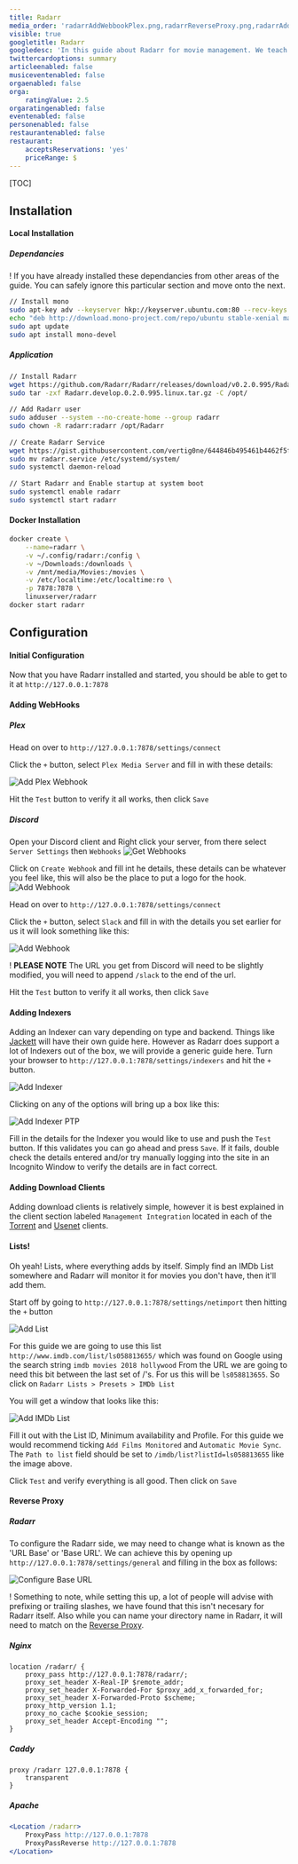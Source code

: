 ```yaml
---
title: Radarr
media_order: 'radarrAddWebbookPlex.png,radarrReverseProxy.png,radarrAddIndexer.png,discordGetWebhooks.png,discordAddWebhook.png,radarrAddWebhookDiscord.png,radarrListsAdd.png,radarrListsAddImdb.png,radarrTrackerAddPtp.png'
visible: true
googletitle: Radarr
googledesc: 'In this guide about Radarr for movie management. We teach you how to install and configure it for use in your environment.'
twittercardoptions: summary
articleenabled: false
musiceventenabled: false
orgaenabled: false
orga:
    ratingValue: 2.5
orgaratingenabled: false
eventenabled: false
personenabled: false
restaurantenabled: false
restaurant:
    acceptsReservations: 'yes'
    priceRange: $
---
```


[TOC]

## Installation

#### Local Installation

##### Dependancies

! If you have already installed these dependancies from other areas of the guide. You can safely ignore this particular section and move onto the next.

```bash
// Install mono
sudo apt-key adv --keyserver hkp://keyserver.ubuntu.com:80 --recv-keys 3FA7E0328081BFF6A14DA29AA6A19B38D3D831EF
echo "deb http://download.mono-project.com/repo/ubuntu stable-xenial main" | sudo tee /etc/apt/sources.list.d/mono-official-stable.list
sudo apt update
sudo apt install mono-devel
```

##### Application
```bash
// Install Radarr
wget https://github.com/Radarr/Radarr/releases/download/v0.2.0.995/Radarr.develop.0.2.0.995.linux.tar.gz
sudo tar -zxf Radarr.develop.0.2.0.995.linux.tar.gz -C /opt/
    
// Add Radarr user
sudo adduser --system --no-create-home --group radarr
sudo chown -R radarr:radarr /opt/Radarr
    
// Create Radarr Service
wget https://gist.githubusercontent.com/vertig0ne/644846b495461b4462f5f610277e6d58/raw/ff5f4a64d187c3e0b004d49cd7acd3eab3e8c21c/radarr.service
sudo mv radarr.service /etc/systemd/system/
sudo systemctl daemon-reload
    
// Start Radarr and Enable startup at system boot
sudo systemctl enable radarr
sudo systemctl start radarr
```

#### Docker Installation

```bash
docker create \
	--name=radarr \
	-v ~/.config/radarr:/config \
    -v ~/Downloads:/downloads \
    -v /mnt/media/Movies:/movies \
    -v /etc/localtime:/etc/localtime:ro \
    -p 7878:7878 \
	linuxserver/radarr
docker start radarr
```

## Configuration

#### Initial Configuration

Now that you have Radarr installed and started, you should be able to get to it at `http://127.0.0.1:7878`

#### Adding WebHooks
##### Plex

Head on over to `http://127.0.0.1:7878/settings/connect`

Click the `+` button, select `Plex Media Server` and fill in with these details:

![Add Plex Webhook](radarrAddWebbookPlex.png?lightbox=2048&cropResize=300,300)

Hit the `Test` button to verify it all works, then click `Save`
    
##### Discord

Open your Discord client and Right click your server, from there select `Server Settings` then `Webhooks`
![Get Webhooks](discordGetWebhooks.png?lightbox=2048&cropResize=300,300)

Click on `Create Webhook` and fill int he details, these details can be whatever you feel like, this will also be the place to put a logo for the hook.
![Add Webhook](discordAddWebhook.png?lightbox=2048&cropResize=300,300)

Head on over to `http://127.0.0.1:7878/settings/connect`

Click the `+` button, select `Slack` and fill in with the details you set earlier for us it will look something like this:

![Add Webhook](radarrAddWebhookDiscord.png?lightbox=2048&cropResize=300,300)

! **PLEASE NOTE** The URL you get from Discord will need to be slightly modified, you will need to append `/slack` to the end of the url.

Hit the `Test` button to verify it all works, then click `Save`

#### Adding Indexers

Adding an Indexer can vary depending on type and backend. Things like [Jackett](/jackett) will have their own guide here. However as Radarr does support a lot of Indexers out of the box, we will provide a generic guide here. Turn your browser to `http://127.0.0.1:7878/settings/indexers` and hit the `+` button.

![Add Indexer](radarrAddIndexer.png?lightbox=2048&cropResize=300,300)

Clicking on any of the options will bring up a box like this:

![Add Indexer PTP](radarrTrackerAddPtp.png?lightbox=2048&cropResize=300,300)

Fill in the details for the Indexer you would like to use and push the `Test` button. If this validates you can go ahead and press `Save`. If it fails, double check the details entered and/or try manually logging into the site in an Incognito Window to verify the details are in fact correct.

#### Adding Download Clients

Adding download clients is relatively simple, however it is best explained in the client section labeled `Management Integration` located in each of the [Torrent](/media-ingestion/torrents) and [Usenet](/media-ingestion/usenet) clients.

#### Lists!

Oh yeah! Lists, where everything adds by itself. Simply find an IMDb List somewhere and Radarr will monitor it for movies you don't have, then it'll add them.

Start off by going to `http://127.0.0.1:7878/settings/netimport` then hitting the `+` button

![Add List](radarrListsAdd.png?lightbox=2048&cropResize=300,300)

For this guide we are going to use this list `http://www.imdb.com/list/ls058813655/` which was found on Google using the search string `imdb movies 2018 hollywood` From the URL we are going to need this bit between the last set of /'s. For us this will be `ls058813655`. So click on `Radarr Lists > Presets > IMDb List`

You will get a window that looks like this:

![Add IMDb List](radarrListsAddImdb.png?lightbox=2048&cropResize=300,300)

Fill it out with the List ID, Minimum availability and Profile. For this guide we would recommend ticking `Add Films Monitored` and `Automatic Movie Sync`. The `Path to list` field should be set to `/imdb/list?listId=ls058813655` like the image above.

Click `Test` and verify everything is all good. Then click on `Save`



#### Reverse Proxy

##### Radarr

To configure the Radarr side, we may need to change what is known as the 'URL Base' or 'Base URL'. We can achieve this by opening up `http://127.0.0.1:7878/settings/general` and filling in the box as follows:

![Configure Base URL](radarrReverseProxy.png?lightbox=2048&cropResize=700,200)

! Something to note, while setting this up, a lot of people will advise with prefixing or trailing slashes, we have found that this isn't necesary for Radarr itself. Also while you can name your directory name in Radarr, it will need to match on the [Reverse Proxy](#reverse-proxy).

##### Nginx

```nginx
location /radarr/ {
	proxy_pass http://127.0.0.1:7878/radarr/;
	proxy_set_header X-Real-IP $remote_addr; 
	proxy_set_header X-Forwarded-For $proxy_add_x_forwarded_for;
	proxy_set_header X-Forwarded-Proto $scheme;
	proxy_http_version 1.1;
	proxy_no_cache $cookie_session;
	proxy_set_header Accept-Encoding "";
}
```

##### Caddy

```
proxy /radarr 127.0.0.1:7878 {
	transparent
}
```

##### Apache

```apache
<Location /radarr>
	ProxyPass http://127.0.0.1:7878
	ProxyPassReverse http://127.0.0.1:7878
</Location>
```